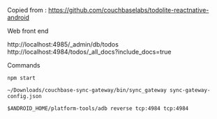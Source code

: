 Copied from : https://github.com/couchbaselabs/todolite-reactnative-android

Web front end

http://localhost:4985/_admin/db/todos
http://localhost:4984/todos/_all_docs?include_docs=true

Commands

    npm start

    ~/Downloads/couchbase-sync-gateway/bin/sync_gateway sync-gateway-config.json

    $ANDROID_HOME/platform-tools/adb reverse tcp:4984 tcp:4984
